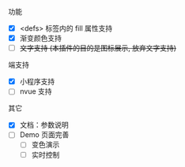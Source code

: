 功能
-  [x] ‌&lt;defs&gt; 标签内的 fill 属性支持
-  [x] ‌渐变颜色支持
-  [ ] ‌~~文字支持 (本插件的目的是图标展示, 放弃文字支持)~~

端支持

-  [x] ‌小程序支持
-  [ ] nvue 支持

其它

-  [x] ‌文档：参数说明
-  [ ] Demo 页面完善
  -  [ ] 变色演示
  -  [ ] 实时控制
